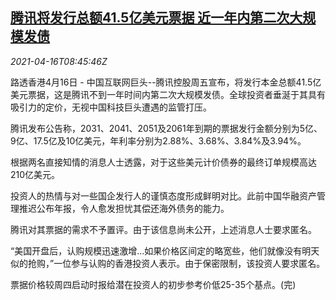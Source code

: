 <!--1618563662000-->
[腾讯将发行总额41.5亿美元票据 近一年内第二次大规模发债](https://cn.reuters.com/article/tencent-bill-issue-0416-idCNKBS2C30X6)
------

<div><i>2021-04-16T08:45:46Z</i></div><p>路透香港4月16日 - 中国互联网巨头--腾讯控股周五宣布，将发行本金总额41.5亿美元票据，这是腾讯不到一年时间内第二次大规模发债。全球投资者垂涎于其具有吸引力的定价，无视中国科技巨头遭遇的监管打压。</p><p>腾讯发布公告称，2031、2041、2051及2061年到期的票据发行金额分别为5亿、9亿、17.5亿及10亿美元，年利率分别为2.88%、3.68%、3.84%及3.94%。</p><p>根据两名直接知情的消息人士透露，对于这些美元计价债券的最终订单规模高达210亿美元。</p><p>投资人的热情与对一些国企发行人的谨慎态度形成鲜明对比。此前中国华融资产管理推迟公布年报，令人愈发担忧其偿还海外债务的能力。</p><p>腾讯对其票据的需求不予置评。由于该信息尚未公开，上述消息人士要求匿名。</p><p>“美国开盘后，认购规模迅速激增...如果价格区间定的略宽些，他们就像没有明天似的抢购，”一位参与认购的香港投资人表示。由于保密限制，该投资人要求匿名。</p><p>票据价格较周四启动时报给潜在投资人的初步参考价低25-35个基点。(完)</p>
